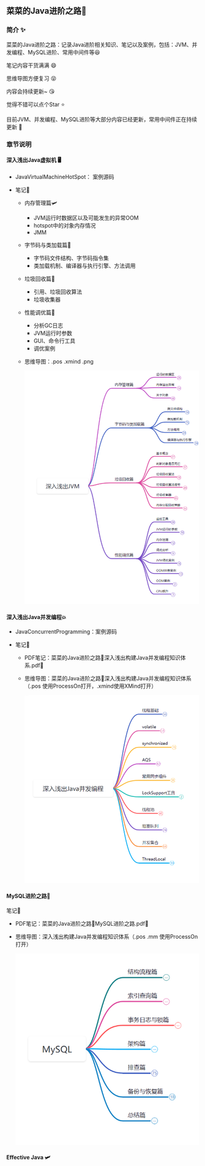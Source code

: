 ## 菜菜的Java进阶之路🚀

### 简介 ✨

菜菜的Java进阶之路：记录Java进阶相关知识、笔记以及案例，包括：JVM、并发编程、MySQL进阶、常用中间件等😆

笔记内容干货满满 😄

思维导图方便复习 😝

内容会持续更新~  :kissing_heart: 

觉得不错可以点个Star ⭐️ 

目前JVM、并发编程、MySQL进阶等大部分内容已经更新，常用中间件正在持续更新  🥰



### 章节说明

#### 深入浅出Java虚拟机 🖥️

- JavaVirtualMachineHotSpot： 案例源码

- 笔记📔

  - 内存管理篇🛩️

    - JVM运行时数据区以及可能发生的异常OOM
    - hotspot中的对象内存情况
    - JMM

  - 字节码与类加载篇🎈

    - 字节码文件结构、字节码指令集
    - 类加载机制、编译器与执行引擎、方法调用

  - 垃圾回收篇🧨

    - 引用、垃圾回收算法
    - 垃圾收集器

  - 性能调优篇🚀

    - 分析GC日志
    - JVM运行时参数
    - GUI、命令行工具
    - 调优案例

  - 思维导图：.pos  .xmind .png

    ![深入浅出Java虚拟机](README.assets/image-20240304220904091.png)

  

  

#### 深入浅出Java并发编程:boom: 

- JavaConcurrentProgramming：案例源码

- 笔记📔

  - PDF笔记：菜菜的Java进阶之路🚀深入浅出构建Java并发编程知识体系.pdf🎉

  - 思维导图：菜菜的Java进阶之路🚀深入浅出构建Java并发编程知识体系（.pos 使用ProcessOn打开，.xmind使用XMind打开）

    ![深入浅出Java并发编程](README.assets/image-20240304221002296.png)



####  MySQL进阶之路🐬

笔记📔

- PDF笔记：菜菜的Java进阶之路🚀MySQL进阶之路.pdf🎉

- 思维导图：深入浅出构建Java并发编程知识体系（.pos .mm 使用ProcessOn打开）

  ![image-20240305233144229](README.assets/image-20240305233144229.png)

#### Effective Java 🛩️



